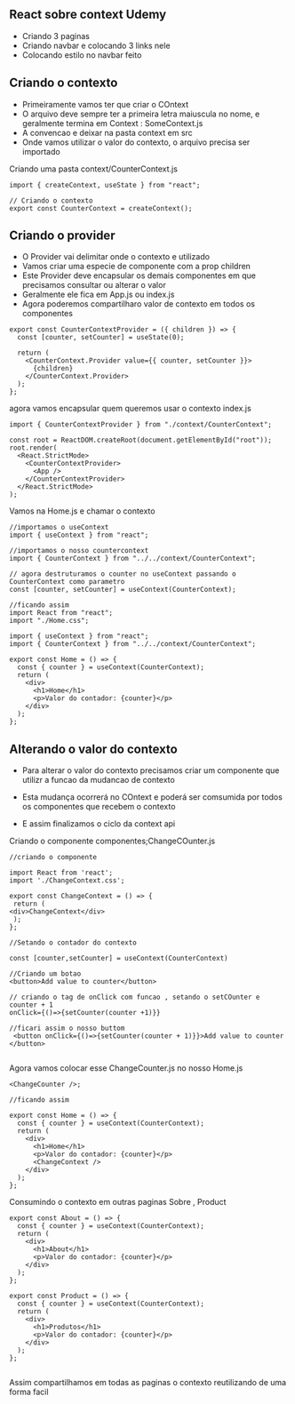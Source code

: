 ## React sobre context Udemy

- Criando 3 paginas
- Criando navbar e colocando 3 links nele
- Colocando estilo no navbar
  feito

## Criando o contexto

- Primeiramente vamos ter que criar o COntext
- O arquivo deve sempre ter a primeira letra maiuscula no nome, e geralmente termina em Context : SomeContext.js
- A convencao e deixar na pasta context em src
- Onde vamos utilizar o valor do contexto, o arquivo precisa ser importado

Criando uma pasta context/CounterContext.js

```tsx
import { createContext, useState } from "react";

// Criando o contexto
export const CounterContext = createContext();
```

## Criando o provider

- O Provider vai delimitar onde o contexto e utilizado
- Vamos criar uma especie de componente com a prop children
- Este Provider deve encapsular os demais componentes em que precisamos consultar ou alterar o valor
- Geralmente ele fica em App.js ou index.js
- Agora poderemos compartilharo valor de contexto em todos os componentes

```tsx
export const CounterContextProvider = ({ children }) => {
  const [counter, setCounter] = useState(0);

  return (
    <CounterContext.Provider value={{ counter, setCounter }}>
      {children}
    </CounterContext.Provider>
  );
};
```

agora vamos encapsular quem queremos usar o contexto
index.js

```tsx
import { CounterContextProvider } from "./context/CounterContext";

const root = ReactDOM.createRoot(document.getElementById("root"));
root.render(
  <React.StrictMode>
    <CounterContextProvider>
      <App />
    </CounterContextProvider>
  </React.StrictMode>
);
```

Vamos na Home.js e chamar o contexto

```tsx
//importamos o useContext
import { useContext } from "react";

//importamos o nosso countercontext
import { CounterContext } from "../../context/CounterContext";

// agora destruturamos o counter no useContext passando o CounterContext como parametro
const [counter, setCounter] = useContext(CounterContext);

//ficando assim
import React from "react";
import "./Home.css";

import { useContext } from "react";
import { CounterContext } from "../../context/CounterContext";

export const Home = () => {
  const { counter } = useContext(CounterContext);
  return (
    <div>
      <h1>Home</h1>
      <p>Valor do contador: {counter}</p>
    </div>
  );
};
```

## Alterando o valor do contexto

- Para alterar o valor do contexto precisamos criar um componente que utilizr a funcao da mudancao de contexto

- Esta mudança ocorrerá no COntext e poderá ser comsumida por todos os componentes que recebem o contexto

- E assim finalizamos o ciclo da context api

Criando o componente
componentes;ChangeCOunter.js

```tsx
//criando o componente

import React from 'react';
import './ChangeContext.css';

export const ChangeContext = () => {
 return (
<div>ChangeContext</div>
 );
};

//Setando o contador do contexto

const [counter,setCounter] = useContext(CounterContext)

//Criando um botao
<button>Add value to counter</button>

// criando o tag de onClick com funcao , setando o setCOunter e counter + 1
onClick={()=>{setCounter(counter +1)}}

//ficari assim o nosso buttom
 <button onClick={()=>{setCounter(counter + 1)}}>Add value to counter </button>


```

Agora vamos colocar esse ChangeCounter.js no nosso Home.js

```tsx
<ChangeCounter />;

//ficando assim

export const Home = () => {
  const { counter } = useContext(CounterContext);
  return (
    <div>
      <h1>Home</h1>
      <p>Valor do contador: {counter}</p>
      <ChangeContext />
    </div>
  );
};
```

Consumindo o contexto em outras paginas 
Sobre , Product 
```tsx
export const About = () => {
  const { counter } = useContext(CounterContext);
  return (
    <div>
      <h1>About</h1>
      <p>Valor do contador: {counter}</p>
    </div>
  );
};

export const Product = () => {
  const { counter } = useContext(CounterContext);
  return (
    <div>
      <h1>Produtos</h1>
      <p>Valor do contador: {counter}</p>
    </div>
  );
};


```

Assim compartilhamos em todas as paginas o contexto reutilizando de uma forma facil 


